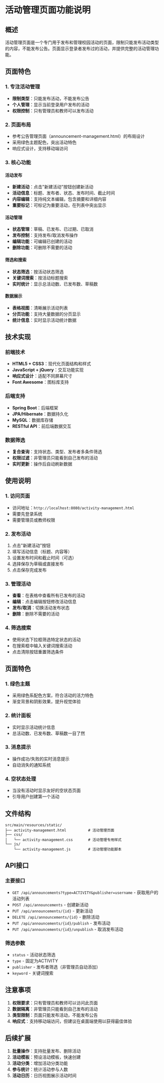 # 活动管理页面功能说明

## 概述
活动管理页面是一个专门用于发布和管理校园活动的页面，限制只能发布活动类型的内容，不能发布公告。页面显示登录者发布过的活动，并提供完整的活动管理功能。

## 页面特色

### 1. 专注活动管理
- **限制类型**：只能发布活动，不能发布公告
- **个人管理**：显示当前登录用户发布的活动
- **权限控制**：只有管理员和教师可以发布活动

### 2. 页面布局
- 参考公告管理页面（announcement-management.html）的布局设计
- 采用绿色主题配色，突出活动特色
- 响应式设计，支持移动端访问

### 3. 核心功能

#### 活动发布
- **新建活动**：点击"新建活动"按钮创建新活动
- **活动信息**：标题、发布者、状态、发布时间、截止时间
- **内容编辑**：支持纯文本编辑，包含摘要和详细内容
- **重要标记**：可标记为重要活动，在列表中突出显示

#### 活动管理
- **状态管理**：草稿、已发布、已过期、已取消
- **发布控制**：支持发布/取消发布操作
- **编辑功能**：可编辑已创建的活动
- **删除功能**：可删除不需要的活动

#### 筛选和搜索
- **状态筛选**：按活动状态筛选
- **关键词搜索**：按活动标题搜索
- **实时统计**：显示总活动数、已发布数、草稿数

#### 数据展示
- **表格视图**：清晰展示活动列表
- **分页功能**：支持大量数据的分页显示
- **统计信息**：实时显示活动统计数据

## 技术实现

### 前端技术
- **HTML5 + CSS3**：现代化页面结构和样式
- **JavaScript + jQuery**：交互功能实现
- **响应式设计**：适配不同屏幕尺寸
- **Font Awesome**：图标库支持

### 后端支持
- **Spring Boot**：后端框架
- **JPA/Hibernate**：数据持久化
- **MySQL**：数据库存储
- **RESTful API**：前后端数据交互

### 数据筛选
- **复合查询**：支持状态、类型、发布者多条件筛选
- **权限过滤**：非管理员只能看到自己发布的活动
- **实时更新**：操作后自动刷新数据

## 使用说明

### 1. 访问页面
- 访问地址：`http://localhost:8080/activity-management.html`
- 需要先登录系统
- 需要管理员或教师权限

### 2. 发布活动
1. 点击"新建活动"按钮
2. 填写活动信息（标题、内容等）
3. 设置发布时间和截止时间（可选）
4. 选择保存为草稿或直接发布
5. 点击保存完成发布

### 3. 管理活动
- **查看**：在表格中查看所有已发布的活动
- **编辑**：点击编辑按钮修改活动信息
- **发布/取消**：切换活动发布状态
- **删除**：删除不需要的活动

### 4. 筛选搜索
- 使用状态下拉框筛选特定状态的活动
- 在搜索框中输入关键词搜索活动
- 点击清除按钮重置筛选条件

## 页面特色

### 1. 绿色主题
- 采用绿色系配色方案，符合活动的活力特色
- 渐变背景和阴影效果，提升视觉体验

### 2. 统计面板
- 实时显示活动统计信息
- 总活动数、已发布数、草稿数一目了然

### 3. 消息提示
- 操作成功/失败的实时消息提示
- 自动消失的通知系统

### 4. 空状态处理
- 当没有活动时显示友好的空状态页面
- 引导用户创建第一个活动

## 文件结构

```
src/main/resources/static/
├── activity-management.html          # 活动管理页面
├── css/
│   └── activity-management.css       # 活动管理专用样式
└── js/
    └── activity-management.js        # 活动管理功能脚本
```

## API接口

### 主要接口
- `GET /api/announcements?type=ACTIVITY&publisher=username` - 获取用户的活动列表
- `POST /api/announcements` - 创建新活动
- `PUT /api/announcements/{id}` - 更新活动
- `DELETE /api/announcements/{id}` - 删除活动
- `PUT /api/announcements/{id}/publish` - 发布活动
- `PUT /api/announcements/{id}/unpublish` - 取消发布活动

### 筛选参数
- `status` - 活动状态筛选
- `type` - 固定为ACTIVITY
- `publisher` - 发布者筛选（非管理员自动添加）
- `keyword` - 关键词搜索

## 注意事项

1. **权限要求**：只有管理员和教师可以访问此页面
2. **数据隔离**：非管理员只能看到自己发布的活动
3. **类型限制**：页面只能发布活动，不能发布公告
4. **响应式**：支持移动端访问，但建议在桌面端使用以获得最佳体验

## 后续扩展

1. **批量操作**：支持批量发布、删除活动
2. **活动模板**：预设活动模板，快速创建
3. **活动分类**：增加活动分类功能
4. **参与统计**：统计活动参与人数
5. **活动日历**：日历视图展示活动时间
